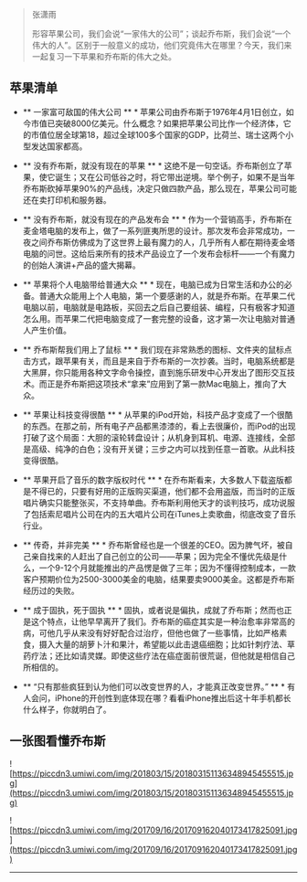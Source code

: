 > 张潇雨
> 
> 形容苹果公司，我们会说“一家伟大的公司”；谈起乔布斯，我们会说“一个伟大的人”。区别于一般意义的成功，他们究竟伟大在哪里？今天，我们来一起复习一下苹果和乔布斯的伟大之处。

## 苹果清单

* ** 一家富可敌国的伟大公司 ** * 苹果公司由乔布斯于1976年4月1日创立，如今市值已突破8000亿美元。什么概念？如果把苹果公司比作一个经济体，它的市值位居全球第18，超过全球100多个国家的GDP，比荷兰、瑞士这两个小型发达国家都高。

* ** 没有乔布斯，就没有现在的苹果 ** * 这绝不是一句空话。乔布斯创立了苹果，使它诞生；又在公司低谷之时，将它带出逆境。举个例子，如果不是当年乔布斯砍掉苹果90%的产品线，决定只做四款产品，那么现在，苹果公司可能还在卖打印机和服务器。

* ** 没有乔布斯，就没有现在的产品发布会 ** * 作为一个营销高手，乔布斯在麦金塔电脑的发布上，做了一系列匪夷所思的设计。那次发布会非常成功，一夜之间乔布斯仿佛成为了这世界上最有魔力的人，几乎所有人都在期待麦金塔电脑的问世。这给后来所有的技术产品设立了一个发布会标杆——一个有魔力的创始人演讲+产品的盛大揭幕。

* ** 苹果将个人电脑带给普通大众 ** * 现在，电脑已成为日常生活和办公的必备。普通大众能用上个人电脑，第一个要感谢的人，就是乔布斯。在苹果二代电脑以前，电脑就是电路板，买回去之后自己要组装、编程，只有极客才知道怎么用。而苹果二代把电脑变成了一套完整的设备，这才第一次让电脑对普通人产生价值。

* ** 乔布斯帮我们用上了鼠标 ** * 我们现在非常熟悉的图标、文件夹的鼠标点击方式，跟苹果有关，而且是来自于乔布斯的一次抄袭。当时，电脑系统都是大黑屏，你只能用各种文字命令操控，直到施乐研发中心开发出了图形交互技术。而正是乔布斯把这项技术“拿来”应用到了第一款Mac电脑上，推向了大众。

* ** 苹果让科技变得很酷 ** * 从苹果的iPod开始，科技产品才变成了一个很酷的东西。在那之前，所有电子产品都黑漆漆的，看上去很廉价，而iPod的出现打破了这个局面：大胆的滚轮转盘设计；从机身到耳机、电源、连接线，全部是高级、纯净的白色；没有开关键；三步之内可以找到任意一首歌。从此科技变得很酷。

* ** 苹果开启了音乐的数字版权时代 ** * 在乔布斯看来，大多数人下载盗版都是不得已的，只要有好用的正版购买渠道，他们都不会用盗版，而当时的正版唱片确实只能整张买，不支持单曲。乔布斯利用他天才的谈判技巧，成功说服了包括索尼唱片公司在内的五大唱片公司在iTunes上卖歌曲，彻底改变了音乐行业。

* ** 传奇，并非完美 ** * 乔布斯曾经也是一个很差的CEO。因为脾气坏，被自己亲自找来的人赶出了自己创立的公司——苹果；因为完全不懂优先级是什么，一个9-12个月就能推出的产品愣是做了三年；因为不懂得控制成本，一款客户预期价位为2500-3000美金的电脑，结果要卖9000美金。这都是乔布斯经历过的失败。

* ** 成于固执，死于固执 ** * 固执，或者说是偏执，成就了乔布斯；然而也正是这个特点，让他早早离开了我们。乔布斯的癌症其实是一种治愈率非常高的病，可他几乎从来没有好好配合过治疗，但他也做了一些事情，比如严格素食，摄入大量的胡萝卜汁和果汁，希望能以此击退癌细胞；比如针刺疗法、草药疗法；还比如请灵媒。即使这些疗法在癌症面前很荒诞，但他就是相信自己所相信的。

* ** “只有那些疯狂到认为他们可以改变世界的人，才能真正改变世界。” ** * 有人会问，iPhone的开创性到底体现在哪？看看iPhone推出后这十年手机都长什么样子，你就明白了。

## 一张图看懂乔布斯

![https://piccdn3.umiwi.com/img/201803/15/201803151136348945455515.jpg](https://piccdn3.umiwi.com/img/201803/15/201803151136348945455515.jpg)

![https://piccdn3.umiwi.com/img/201709/16/201709162040173417825091.jpg](https://piccdn3.umiwi.com/img/201709/16/201709162040173417825091.jpg)

---
